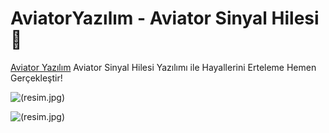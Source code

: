 # AviatorYazılım - Aviator Sinyal Hilesi 💸 

[Aviator Yazılım](https://aviatoryazilim.net)
Aviator Sinyal Hilesi Yazılımı ile Hayallerini Erteleme Hemen Gerçekleştir!

![(resim.jpg)](https://aviatoryazilim.net/wp-content/uploads/2024/10/f.png)


![(resim.jpg)](https://i.hizliresim.com/itq4hxt.png)

